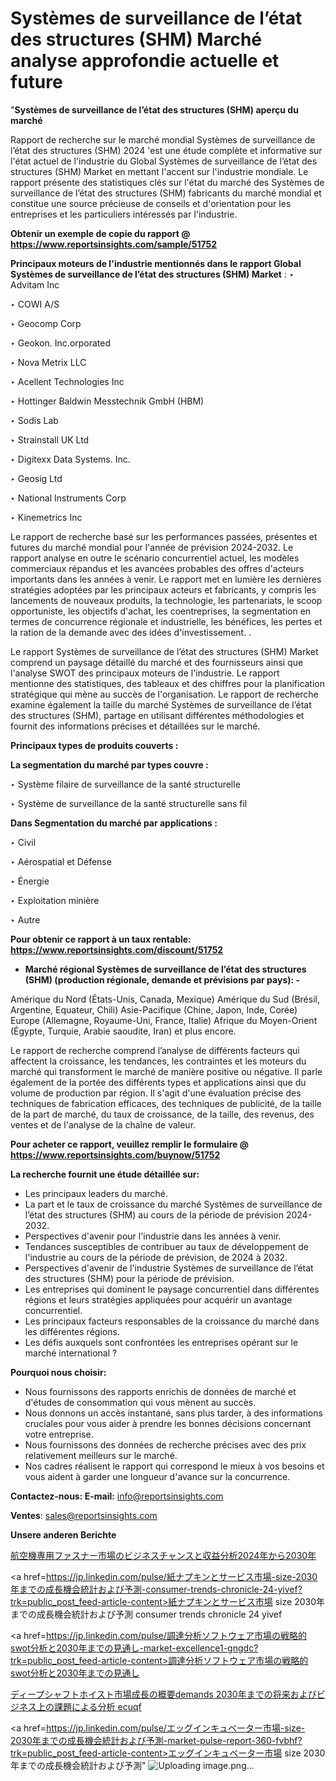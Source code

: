 # Systèmes de surveillance de l’état des structures (SHM) Marché analyse approfondie actuelle et future

"<strong>Systèmes de surveillance de l’état des structures (SHM) aperçu du marché</strong>

Rapport de recherche sur le marché mondial Systèmes de surveillance de l’état des structures (SHM) 2024 'est une étude complète et informative sur l'état actuel de l'industrie du Global Systèmes de surveillance de l’état des structures (SHM) Market en mettant l'accent sur l'industrie mondiale. Le rapport présente des statistiques clés sur l'état du marché des Systèmes de surveillance de l’état des structures (SHM) fabricants du marché mondial et constitue une source précieuse de conseils et d'orientation pour les entreprises et les particuliers intéressés par l'industrie.

<strong>Obtenir un exemple de copie du rapport @ <a href=https://www.reportsinsights.com/sample/51752>https://www.reportsinsights.com/sample/51752</a></strong>

<strong>Principaux moteurs de l'industrie mentionnés dans le rapport Global Systèmes de surveillance de l’état des structures (SHM) Market</strong> :
‣ Advitam Inc

‣ COWI A/S

‣ Geocomp Corp

‣ Geokon. Inc.orporated

‣ Nova Metrix LLC

‣ Acellent Technologies Inc

‣ Hottinger Baldwin Messtechnik GmbH (HBM)

‣ Sodis Lab

‣ Strainstall UK Ltd

‣ Digitexx Data Systems. Inc.

‣ Geosig Ltd

‣ National Instruments Corp

‣ Kinemetrics Inc

Le rapport de recherche basé sur les performances passées, présentes et futures du marché mondial pour l'année de prévision 2024-2032. Le rapport analyse en outre le scénario concurrentiel actuel, les modèles commerciaux répandus et les avancées probables des offres d'acteurs importants dans les années à venir. Le rapport met en lumière les dernières stratégies adoptées par les principaux acteurs et fabricants, y compris les lancements de nouveaux produits, la technologie, les partenariats, le scoop opportuniste, les objectifs d'achat, les coentreprises, la segmentation en termes de concurrence régionale et industrielle, les bénéfices, les pertes et la ration de la demande avec des idées d'investissement. .

Le rapport Systèmes de surveillance de l’état des structures (SHM) Market comprend un paysage détaillé du marché et des fournisseurs ainsi que l'analyse SWOT des principaux moteurs de l'industrie. Le rapport mentionne des statistiques, des tableaux et des chiffres pour la planification stratégique qui mène au succès de l'organisation. Le rapport de recherche examine également la taille du marché Systèmes de surveillance de l’état des structures (SHM), partage en utilisant différentes méthodologies et fournit des informations précises et détaillées sur le marché.

<strong>Principaux types de produits couverts :</strong>

<strong>La segmentation du marché par types couvre :</strong>

‣ Système filaire de surveillance de la santé structurelle

‣ Système de surveillance de la santé structurelle sans fil

<strong>Dans Segmentation du marché par applications :</strong>

‣ Civil

‣ Aérospatial et Défense

‣ Énergie

‣ Exploitation minière

‣ Autre

<strong>Pour obtenir ce rapport à un taux rentable: <a href=https://www.reportsinsights.com/discount/51752>https://www.reportsinsights.com/discount/51752</a></strong>
<ul>
  <li><strong>Marché régional Systèmes de surveillance de l’état des structures (SHM) (production régionale, demande et prévisions par pays): -</strong></li>
</ul>
Amérique du Nord (États-Unis, Canada, Mexique)
Amérique du Sud (Brésil, Argentine, Equateur, Chili)
Asie-Pacifique (Chine, Japon, Inde, Corée)
Europe (Allemagne, Royaume-Uni, France, Italie)
Afrique du Moyen-Orient (Égypte, Turquie, Arabie saoudite, Iran) et plus encore.

Le rapport de recherche comprend l’analyse de différents facteurs qui affectent la croissance, les tendances, les contraintes et les moteurs du marché qui transforment le marché de manière positive ou négative. Il parle également de la portée des différents types et applications ainsi que du volume de production par région. Il s'agit d'une évaluation précise des techniques de fabrication efficaces, des techniques de publicité, de la taille de la part de marché, du taux de croissance, de la taille, des revenus, des ventes et de l'analyse de la chaîne de valeur.

<strong>Pour acheter ce rapport, veuillez remplir le formulaire @   <a href=https://www.reportsinsights.com/buynow/51752>https://www.reportsinsights.com/buynow/51752</a></strong>

<strong>La recherche fournit une étude détaillée sur:</strong>
<ul>
  <li>Les principaux leaders du marché.</li>
  <li>La part et le taux de croissance du marché Systèmes de surveillance de l’état des structures (SHM) au cours de la période de prévision 2024-2032.</li>
  <li>Perspectives d'avenir pour l'industrie dans les années à venir.</li>
  <li>Tendances susceptibles de contribuer au taux de développement de l'industrie au cours de la période de prévision, de 2024 à 2032.</li>
  <li>Perspectives d'avenir de l'industrie Systèmes de surveillance de l’état des structures (SHM) pour la période de prévision.</li>
  <li>Les entreprises qui dominent le paysage concurrentiel dans différentes régions et leurs stratégies appliquées pour acquérir un avantage concurrentiel.</li>
  <li>Les principaux facteurs responsables de la croissance du marché dans les différentes régions.</li>
  <li>Les défis auxquels sont confrontées les entreprises opérant sur le marché international ?</li>
</ul>
<strong>Pourquoi nous choisir:</strong>
<ul>
  <li>Nous fournissons des rapports enrichis de données de marché et d'études de consommation qui vous mènent au succès.</li>
  <li>Nous donnons un accès instantané, sans plus tarder, à des informations cruciales pour vous aider à prendre les bonnes décisions concernant votre entreprise.</li>
  <li>Nous fournissons des données de recherche précises avec des prix relativement meilleurs sur le marché.</li>
  <li>Nos cadres réalisent le rapport qui correspond le mieux à vos besoins et vous aident à garder une longueur d'avance sur la concurrence.</li>
</ul>
<strong>Contactez-nous:
</strong><strong>E-mail:</strong> <a href=mailto:info@reportsinsights.com>info@reportsinsights.com</a>

<strong>Ventes</strong>: <a href=mailto:sales@reportsinsights.com>sales@reportsinsights.com</a>

<strong>Unsere anderen Berichte</strong>

<a href=https://www.linkedin.com/pulse/航空機専用ファスナー市場のビジネスチャンスと収益分析2024年から2030年-tribunal-analytics-360-axd3f/>航空機専用ファスナー市場のビジネスチャンスと収益分析2024年から2030年</a>

<a href=https://jp.linkedin.com/pulse/紙ナプキンとサービス市場-size-2030年までの成長機会統計および予測-consumer-trends-chronicle-24-yivef?trk=public_post_feed-article-content>紙ナプキンとサービス市場 size 2030年までの成長機会統計および予測 consumer trends chronicle 24 yivef</a>

<a href=https://jp.linkedin.com/pulse/調達分析ソフトウェア市場の戦略的swot分析と2030年までの見通し-market-excellence1-gngdc?trk=public_post_feed-article-content>調達分析ソフトウェア市場の戦略的swot分析と2030年までの見通し</a>

<a href=https://www.linkedin.com/pulse/ディープシャフトホイスト市場成長の概要demands-2030年までの将来およびビジネス上の課題による分析-ecuqf/>ディープシャフトホイスト市場成長の概要demands 2030年までの将来およびビジネス上の課題による分析 ecuqf</a>

<a href=https://jp.linkedin.com/pulse/エッグインキュベーター市場-size-2030年までの成長機会統計および予測-market-pulse-report-360-fvbhf?trk=public_post_feed-article-content>エッグインキュベーター市場 size 2030年までの成長機会統計および予測</a>"
![Uploading image.png…]()
